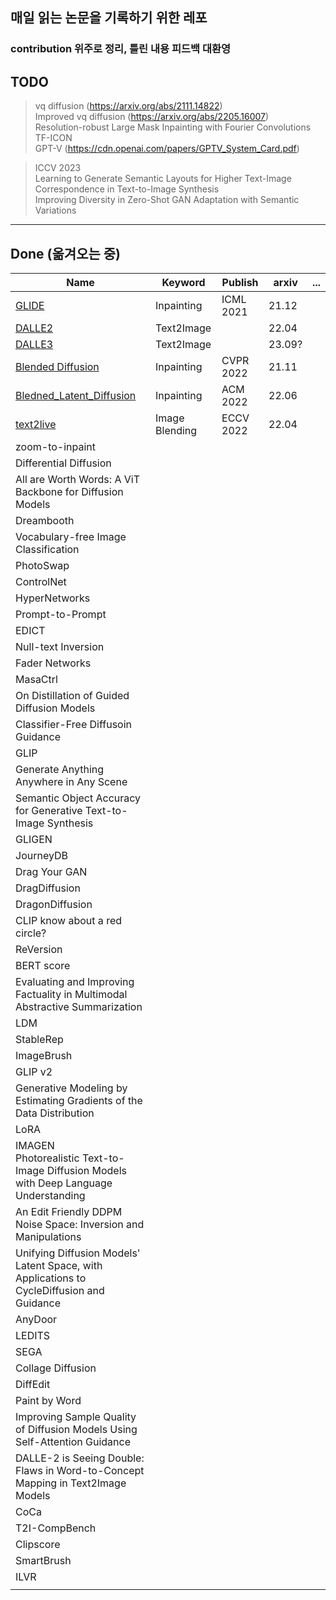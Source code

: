 ## 매일 읽는 논문을 기록하기 위한 레포
### contribution 위주로 정리, 틀린 내용 피드백 대환영

## TODO
> vq diffusion (https://arxiv.org/abs/2111.14822) </br>
> Improved vq diffusion (https://arxiv.org/abs/2205.16007) </br>
> Resolution-robust Large Mask Inpainting with Fourier Convolutions </br>
> TF-ICON </br>
> GPT-V (https://cdn.openai.com/papers/GPTV_System_Card.pdf)  </br>

> ICCV 2023 </br>
> Learning to Generate Semantic Layouts
for Higher Text-Image Correspondence in Text-to-Image Synthesis </br>
> Improving Diversity in Zero-Shot GAN Adaptation with Semantic Variations </br>
> 

------
## Done (옮겨오는 중)
| Name                                                                                          | Keyword        | Publish   | arxiv  | ... |
|-----------------------------------------------------------------------------------------------|----------------|-----------|--------|----|
| [GLIDE](./Generative/GLIDE/GLIED.md)                                                          | Inpainting     | ICML 2021 | 21.12  |    |
| [DALLE2](./Generative/DALLE2/DALLE2.md)                                                       | Text2Image     |           | 22.04  |    |
| [DALLE3](./Generative/DALLE3/DALLE3.md)                                                       | Text2Image     |           | 23.09? |    |
| [Blended Diffusion](./Generative/Blended_Diffusion/Blended_Diffusion.md)                      | Inpainting     | CVPR 2022 | 21.11  |    |
| [Bledned_Latent_Diffusion](./Generative/Bledned_Latent_Diffusion/Bledned_Latent_Diffusion.md) | Inpainting     | ACM 2022  | 22.06  |    |
| [text2live](./Generative/text2live/text2live.md)                                              | Image Blending | ECCV 2022 | 22.04  |    |
| zoom-to-inpaint                                                                               |                |           |        |    |
| Differential Diffusion                                                                        |                |           |        |    |
| All are Worth Words: A ViT Backbone for Diffusion Models                                      |                |           |        |    |
| Dreambooth                                                                                    |                |           |        |    |
| Vocabulary-free Image Classification                                                          |                |           |        |    |   
| PhotoSwap                                                                                     |                |           |        |    |
| ControlNet                                                                                    |                |           |        |    |
| HyperNetworks                                                                                 |                |           |        |    |
| Prompt-to-Prompt                                                                              |                |           |        |    |
| EDICT                                                                                         |                |           |        |    |
| Null-text Inversion                                                                           |                |           |        |    |
| Fader Networks                                                                                |                |           |        |    |
| MasaCtrl                                                                                      |                |           |        |    |
| On Distillation of Guided Diffusion Models                                                    |                |           |        |    |
| Classifier-Free Diffusoin Guidance                                                            |                |           |        |    |
| GLIP                                                                                          |                |           |        |    |
| Generate Anything Anywhere in Any Scene                                                       |                |           |        |    |
| Semantic Object Accuracy for Generative Text-to-Image Synthesis                               |                |           |        |    |
| GLIGEN                                                                                        |                |           |        |    |
| JourneyDB                                                                                     |                |           |        |    |
| Drag Your GAN                                                                                 |                |           |        |    |
| DragDiffusion                                                                                 |                |           |        |    |
| DragonDiffusion                                                                               |                |           |        |    |
| CLIP know about a red circle?                                                                 |                |           |        |    |
| ReVersion                                                                                     |                |           |        |    |
| BERT score                                                                                    |                |           |        |    |
| Evaluating and Improving Factuality in Multimodal Abstractive Summarization                   |                |           |        |    |
| LDM                                                                                           |                |           |        |    |
| StableRep                                                                                     |                |           |        |    |
| ImageBrush                                                                                    |                |           |        |    |
| GLIP v2                                                                                       |                |           |        |    |
| Generative Modeling by Estimating Gradients of the Data Distribution                          |                |           |        |    |
| LoRA                                                                                          |                |           |        |    |
| IMAGEN</br>Photorealistic Text-to-Image Diffusion Models with Deep Language Understanding     |                |           |        |    |
| An Edit Friendly DDPM Noise Space: Inversion and Manipulations                                |                |           |        |    |
| Unifying Diffusion Models' Latent Space, with Applications to CycleDiffusion and Guidance     |                |           |        |    |
| AnyDoor                                                                                       |                |           |        |    |
| LEDITS                                                                                        |                |           |        |    |
| SEGA                                                                                          |                |           |        |    |
| Collage Diffusion                                                                             |                |           |        |    |
| DiffEdit                                                                                      |                |           |        |    |
| Paint by Word                                                                                 |                |           |        |    |
| Improving Sample Quality of Diffusion Models Using Self-Attention Guidance                    |                |           |        |    |
| DALLE-2 is Seeing Double: Flaws in Word-to-Concept Mapping in Text2Image Models               |                |           |        |    |
| CoCa                                                                                          |                |           |        |    |
| T2I-CompBench                                                                                 |                |           |        |    |
| Clipscore                                                                                     |                |           |        |    |
| SmartBrush                                                                                    |                |           |        |    |
| ILVR                                                                                          |                |           |        |    |
|                                                                                               |                |           |        |    |

